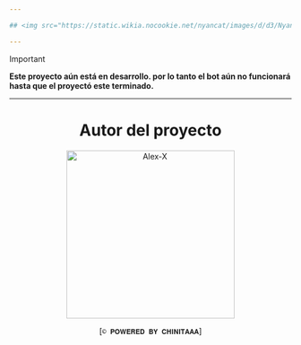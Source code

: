 ```yaml
---

## <img src="https://static.wikia.nocookie.net/nyancat/images/d/d3/Nyan-cat.gif/revision/latest/scale-to-width-down/400?cb=20131231222500&path-prefix=es" alt="Grupo" width="45" height="43"> 𝐋𝐄𝐄 𝐂𝐎𝐍 𝐀𝐓𝐄𝐍𝐂𝐈𝐎́𝐍

---
```


> [!IMPORTANT]
> **Este proyecto aún está en desarrollo.
> por lo tanto el bot aún no funcionará hasta que el proyectó este terminado.**

----

<div align="center">
  <h1 align="center">Autor del proyecto</h1>

<a href="https://github.com/ittschinitaaa"><img src="https://github.com/ittschinitaaa.png" width="300" height="300" alt="Alex-X"/></a>

[`© 𝐏𝐎𝐖𝐄𝐑𝐄𝐃 𝐁𝐘 𝐂𝐇𝐈𝐍𝐈𝐓𝐀𝐀𝐀`]
